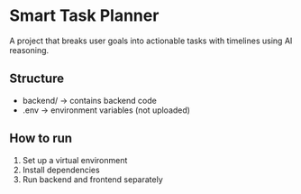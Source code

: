 # Smart Task Planner

A project that breaks user goals into actionable tasks with timelines using AI reasoning.

## Structure
- backend/ → contains backend code
- .env → environment variables (not uploaded)

## How to run
1. Set up a virtual environment
2. Install dependencies
3. Run backend and frontend separately
